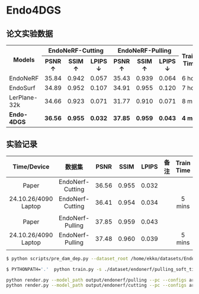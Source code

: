 # Endo4DGS

## 论文实验数据

<table>
  <tr>
    <th rowspan="2">Models</th>
    <th colspan="3">EndoNeRF-Cutting</th>
    <th colspan="3">EndoNeRF-Pulling</th>
    <th rowspan="2">Training Time ↓</th>
    <th rowspan="2">FPS ↑</th>
    <th rowspan="2">GPU Usage ↑</th>
  </tr>
  <tr>
    <th>PSNR ↑</th>
    <th>SSIM ↑</th>
    <th>LPIPS ↓</th>
    <th>PSNR ↑</th>
    <th>SSIM ↑</th>
    <th>LPIPS ↓</th>
  </tr>
  <tr>
    <td>EndoNeRF</td>
    <td>35.84</td>
    <td>0.942</td>
    <td>0.057</td>
    <td>35.43</td>
    <td>0.939</td>
    <td>0.064</td>
    <td>6 hours</td>
    <td>0.2</td>
    <td>4 GB</td>
  </tr>
  <tr>
    <td>EndoSurf</td>
    <td>34.89</td>
    <td>0.952</td>
    <td>0.107</td>
    <td>34.91</td>
    <td>0.955</td>
    <td>0.120</td>
    <td>7 hours</td>
    <td>0.04</td>
    <td>17 GB</td>
  </tr>
  <tr>
    <td>LerPlane-32k</td>
    <td>34.66</td>
    <td>0.923</td>
    <td>0.071</td>
    <td>31.77</td>
    <td>0.910</td>
    <td>0.071</td>
    <td>8 mins</td>
    <td>1.5</td>
    <td>20 GB</td>
  </tr>
  <tr>
    <td><strong>Endo-4DGS</strong></td>
    <td><strong>36.56</strong></td>
    <td><strong>0.955</strong></td>
    <td><strong>0.032</strong></td>
    <td><strong>37.85</strong></td>
    <td><strong>0.959</strong></td>
    <td><strong>0.043</strong></td>
    <td><strong>4 mins</strong></td>
    <td><strong>100</strong></td>
    <td><strong>4 GB</strong></td>
  </tr>
</table>


## 实验记录

|     Time/Device      |      数据集      | PSNR  | SSIM  | LPIPS | 备注 | Train Time | GPU Memory | 迭代次数 |
| :------------------: | :--------------: | :---: | :---: | :---: | ---- | :--------: | :--------: | :------: |
|        Paper         | EndoNerf-Cutting | 36.56 | 0.955 | 0.032 |      |            |            |          |
| 24.10.26/4090 Laptop | EndoNerf-Cutting | 36.41 | 0.954 | 0.034 |      |   5 mins   |    5 GB    |  1K+3K   |
|                      |                  |       |       |       |      |            |            |          |
|        Paper         | EndoNerf-Pulling | 37.85 | 0.959 | 0.043 |      |            |            |          |
| 24.10.26/4090 Laptop | EndoNerf-Pulling | 37.48 | 0.960 | 0.039 |      |   5 mins   |    7 GB    |  1K+3K   |
|                      |                  |       |       |       |      |            |            |          |

```bash
$ python scripts/pre_dam_dep.py --dataset_root /home/ekko/datasets/Endo_StereoMIS/Dynamic/stereo_P2_7_555_1165

$ PYTHONPATH='.'  python train.py -s ./dataset/endonerf/pulling_soft_tissues --port 6017 --expname "endonerf/pulling" --configs arguments/endonerf.py 

python render.py --model_path output/endonerf/pulling --pc --configs arguments/endonerf.py
python render.py --model_path output/endonerf/cutting --pc --configs arguments/endonerf.py
```

